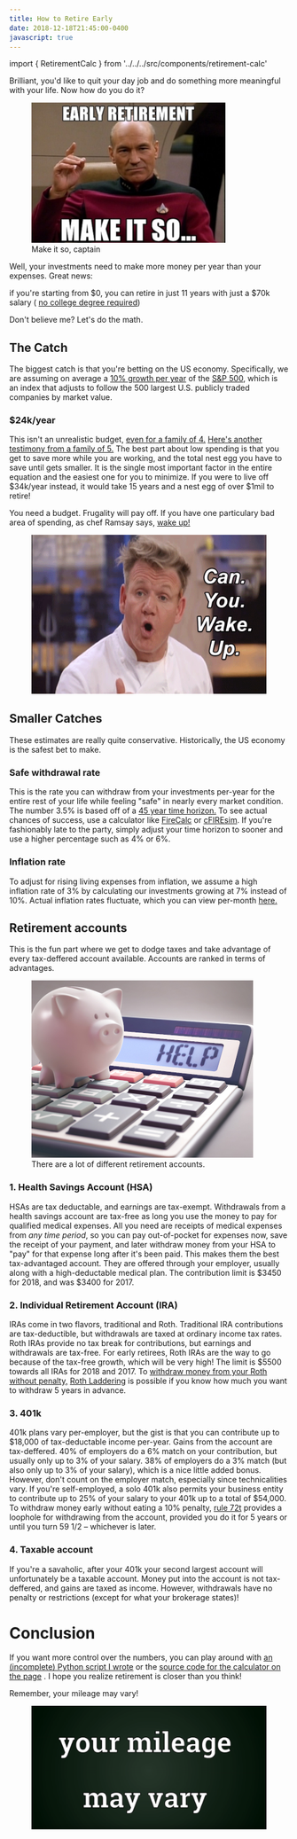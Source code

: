```yaml
---
title: How to Retire Early
date: 2018-12-18T21:45:00-0400
javascript: true
---
```


import { RetirementCalc } from '../../../src/components/retirement-calc'

Brilliant, you'd like to quit your day job and do something more meaningful with your life.
Now how do you do it?
<figure>
  <img src="retirement-meme.png" alt="Make it so, captain" />
  <figcaption>Make it so, captain</figcaption>
</figure>

Well, your investments need to make more money per year than your expenses. Great news:
<div class="notification is-info">
  if you're starting from $0, you can retire in just 11 years with just a $70k salary (
  <a href="https://www.mrmoneymustache.com/2013/07/25/50-jobs-over-50000-without-a-degree-part-1">no college degree required</a>)
</div>

Don't believe me? Let's do the math.

<RetirementCalc />

## The Catch
The biggest catch is that you're betting on the US economy. Specifically, we are assuming on average a [10% growth per year](https://www.investopedia.com/ask/answers/042415/what-average-annual-return-sp-500.asp)
of the [S&P 500](https://www.tradingview.com/symbols/AMEX-SPY), which is an index that adjusts to follow the
500 largest U.S. publicly traded companies by market value.

### $24k/year
This isn't an unrealistic budget, [even for a family of 4.](https://www.mrmoneymustache.com/2017/05/19/2016-spending)
[Here's another testimony from a family of 5.](https://rootofgood.com/developing-a-retirement-budget)
The best part about low spending is that you get to save more while you are working, and the total nest egg you have to save until gets smaller.
It is the single most important factor in the entire equation and the easiest one for you to minimize. 
If you were to live off $34k/year instead, it would take 15 years and a nest egg of over $1mil to retire!

You need a budget. Frugality will pay off.
If you have one particulary bad area of spending, as chef Ramsay says, [wake up!](https://www.youtube.com/watch?v=BsFeplo_6Pg)
<figure>
  <img src="wake-up.gif" alt="Wake up!" />
</figure>

## Smaller Catches
These estimates are really quite conservative. Historically, the US economy is the safest bet to make.
### Safe withdrawal rate
This is the rate you can withdraw from your investments per-year for the entire rest of your life while feeling "safe"
in nearly every market condition. The number 3.5% is based off of a [45 year time horizon.](https://www.madfientist.com/safe-withdrawal-rate) To see actual chances of success, use a calculator like [FireCalc](https://firecalc.com) or [cFIREsim](<a href="http://cfiresim.com">). If you're fashionably late to the party, simply adjust your time horizon to sooner and use a higher percentage such as 4% or 6%.

### Inflation rate
To adjust for rising living expenses from inflation, we assume a high inflation rate of 3% by calculating our investments growing at 7% instead of 10%.
Actual inflation rates fluctuate, which you can view per-month [here.](https://tradingeconomics.com/united-states/inflation-cpi)

## Retirement accounts
This is the fun part where we get to dodge taxes and take advantage of every tax-deffered account available.
Accounts are ranked in terms of advantages.

<figure>
  <img src="./retirement-number.png" alt="Do maths" />
  <figcaption>There are a lot of different retirement accounts.</figcaption>
</figure>

### 1. Health Savings Account (HSA)
HSAs are tax deductable, and earnings are tax-exempt.
Withdrawals from a health savings account are tax-free as long you use the money to pay for qualified medical expenses.
All you need are receipts of medical expenses from _any time period_, so you can pay out-of-pocket for expenses now, save the receipt of your payment, and later withdraw money from your HSA to "pay" for that expense long after it's been paid.
This makes them the best tax-advantaged account.
They are offered through your employer, usually along with a high-deductable medical plan.
The contribution limit is $3450 for 2018, and was $3400 for 2017.

### 2. Individual Retirement Account (IRA)
IRAs come in two flavors, traditional and Roth.
Traditional IRA contributions are tax-deductible, but withdrawals are taxed at ordinary income tax rates.
Roth IRAs provide no tax break for contributions, but earnings and withdrawals are tax-free.
For early retirees, Roth IRAs are the way to go because of the tax-free growth, which will be very high!
The limit is $5500 towards all IRAs for 2018 and 2017.
To [withdraw money from your Roth without penalty,](https://www.madfientist.com/traditional-ira-vs-roth-ira) [Roth Laddering](https://rootofgood.com/roth-ira-conversion-ladder-early-retirement) is possible if you know how much you want to withdraw 5 years in advance.
  
### 3. 401k
401k plans vary per-employer, but the gist is that you can contribute up to $18,000 of tax-deductable income per-year.
Gains from the account are tax-deffered.
40% of employers do a 6% match on your contribution, but usually only up to 3% of your salary.
38% of employers do a 3% match (but also only up to 3% of your salary), which is a nice little added bonus.
However, don't count on the employer match, especially since technicalities vary.
If you're self-employed, a solo 401k also permits your business entity to contribute up to 25% of your salary to your 401k up to a total of $54,000.
To withdraw money early without eating a 10% penalty, [rule 72t](http://abovethecanopy.us/the-ultimate-guide-to-early-retirement-with-72t-distributions) provides a loophole for withdrawing from the account, provided you do it for 5 years or until you turn 59 1/2 – whichever is later. 

### 4. Taxable account
If you're a savaholic, after your 401k your second largest account will unfortunately be a taxable account.
Money put into the account is not tax-deffered, and gains are taxed as income.
However, withdrawals have no penalty or restrictions (except for what your brokerage states)!

# Conclusion
If you want more control over the numbers, you can play around with [an (incomplete) Python script I wrote](https://gist.github.com/thesmartwon/acab1443532c03f27accc04c254355f1) or the [source code for the calculator on the page](https://github.com/thesmartwon/thesmartwon.com/blob/master/src/helpers/retire.js) . I hope you realize retirement is closer than you think!

Remember, your mileage may vary!
<figure>
  <img src="ymmv.png" alt="Wake up!" />
</figure>

<script src="early-retirement.js"></script>
